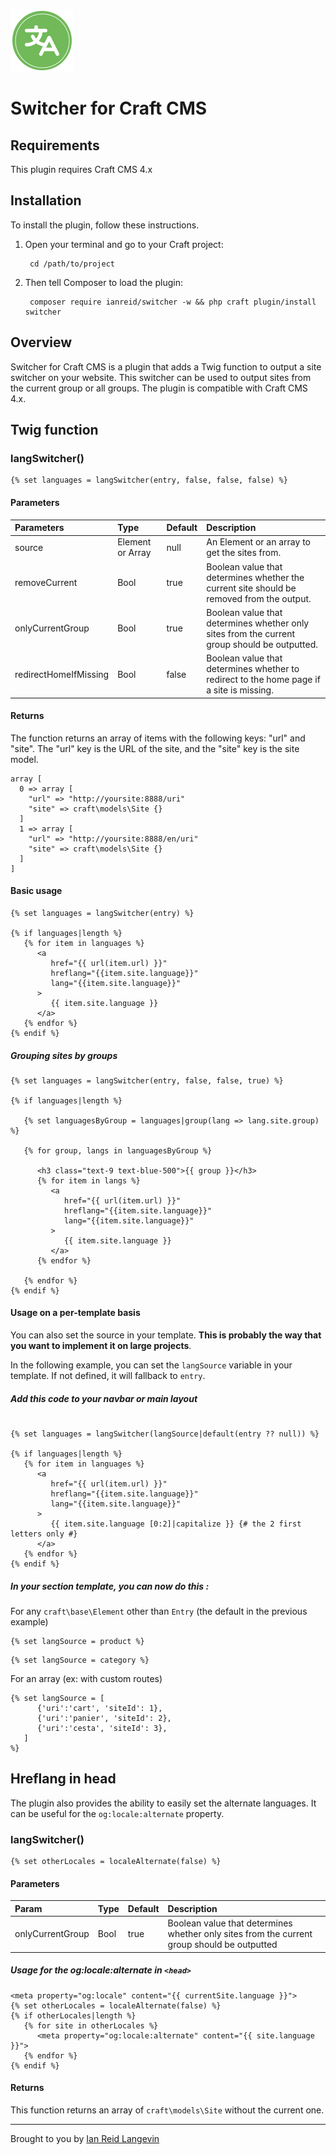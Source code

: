 <p><img src="./src/icon.svg" width="100" height="100" alt="AWS Image Handler URLs icon"></p>

<h1>Switcher for Craft CMS</h1>


## Requirements

This plugin requires Craft CMS 4.x


## Installation

To install the plugin, follow these instructions.

1. Open your terminal and go to your Craft project:

        cd /path/to/project

2. Then tell Composer to load the plugin:

        composer require ianreid/switcher -w && php craft plugin/install switcher


## Overview

Switcher for Craft CMS is a plugin that adds a Twig function to output a site switcher on your website. This switcher can be used to output sites from the current group or all groups. The plugin is compatible with Craft CMS 4.x.



## Twig function

### langSwitcher()

```
{% set languages = langSwitcher(entry, false, false, false) %}
```

#### Parameters

| Parameters    | Type | Default | Description |
| :-------- | :------- | :------- | :------- |
| source  | Element or Array  | null | An Element or an array to get the sites from. |
| removeCurrent | Bool     | true | Boolean value that determines whether the current site should be removed from the output. |
| onlyCurrentGroup    | Bool    | true | Boolean value that determines whether only sites from the current group should be outputted. |
| redirectHomeIfMissing    | Bool    | false | Boolean value that determines whether to redirect to the home page if a site is missing. |

#### Returns

The function returns an array of items with the following keys: "url" and "site". The "url" key is the URL of the site, and the "site" key is the site model.

```
array [
  0 => array [
    "url" => "http://yoursite:8888/uri"
    "site" => craft\models\Site {}
  ]
  1 => array [
    "url" => "http://yoursite:8888/en/uri"
    "site" => craft\models\Site {}
  ]
]
```

#### Basic usage


```
{% set languages = langSwitcher(entry) %}

{% if languages|length %}
   {% for item in languages %}
      <a 
         href="{{ url(item.url) }}" 
         hreflang="{{item.site.language}}" 
         lang="{{item.site.language}}" 
      >
         {{ item.site.language }}
      </a>
   {% endfor %}
{% endif %}
```

##### Grouping sites by groups

```
{% set languages = langSwitcher(entry, false, false, true) %}

{% if languages|length %}

   {% set languagesByGroup = languages|group(lang => lang.site.group) %}

   {% for group, langs in languagesByGroup %}

      <h3 class="text-9 text-blue-500">{{ group }}</h3>
      {% for item in langs %}
         <a 
            href="{{ url(item.url) }}" 
            hreflang="{{item.site.language}}" 
            lang="{{item.site.language}}" 
         >
            {{ item.site.language }}
         </a>
      {% endfor %}

   {% endfor %}
{% endif %}
```


#### Usage on a per-template basis

You can also set the source in your template. __This is probably the way that you want to implement it on large projects__.

In the following example, you can set the `langSource` variable in your template. If not defined, it will fallback to `entry`.

##### Add this code to your navbar or main layout

```

{% set languages = langSwitcher(langSource|default(entry ?? null)) %}

{% if languages|length %}
   {% for item in languages %}
      <a 
         href="{{ url(item.url) }}" 
         hreflang="{{item.site.language}}" 
         lang="{{item.site.language}}" 
      >
         {{ item.site.language [0:2]|capitalize }} {# the 2 first letters only #}
      </a>
   {% endfor %}
{% endif %}
```

##### In your section template, you can now do this :

For any `craft\base\Element` other than `Entry` (the default in the previous example)

```
{% set langSource = product %}
```

```
{% set langSource = category %}
```


For an array (ex: with custom routes)

```
{% set langSource = [ 
      {'uri':'cart', 'siteId': 1},
      {'uri':'panier', 'siteId': 2}, 
      {'uri':'cesta', 'siteId': 3},
   ]
%}
```


## Hreflang in head

The plugin also provides the ability to easily set the alternate languages. It can be useful for the `og:locale:alternate` property.

### langSwitcher()

```
{% set otherLocales = localeAlternate(false) %}
```

#### Parameters

| Param    | Type | Default | Description |
| :-------- | :------- | :------- | :------- |
| onlyCurrentGroup    | Bool    | true | Boolean value that determines whether only sites from the current group should be outputted |

##### Usage for the og:locale:alternate in `<head>`

```
<meta property="og:locale" content="{{ currentSite.language }}">
{% set otherLocales = localeAlternate(false) %}
{% if otherLocales|length %}
   {% for site in otherLocales %}
      <meta property="og:locale:alternate" content="{{ site.language }}">
   {% endfor %}
{% endif %}

```

#### Returns

This function returns an array of `craft\models\Site` without the current one.

---


Brought to you by [Ian Reid Langevin](https://www.reidlangevin.com)
